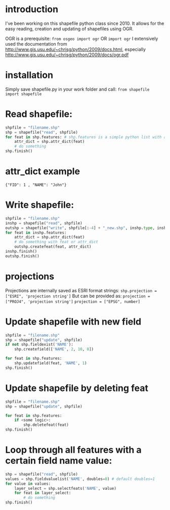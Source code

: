 # introduction
I've been working on this shapefile python class since 2010. It allows for the easy reading, creation and updating of shapefiles using OGR.

OGR is a prerequisite:
`from osgeo import ogr`
OR
`import ogr`
I extensively used the documentation from http://www.gis.usu.edu/~chrisg/python/2009/docs.html, especially http://www.gis.usu.edu/~chrisg/python/2009/docs/ogr.pdf

# installation
Simply save shapefile.py in your work folder and call:
`from shapefile import shapefile`

# Read shapefile:
`````python
shpfile = "filename.shp"
shp = shapefile("read", shpfile)
for feat in shp.features: # shp.features is a simple python list with all the features loaded.
    attr_dict = shp.attr_dict(feat)
    # do something
shp.finish()
`````

# attr_dict example
`{"FID": 1 , "NAME": "John"}`

# Write shapefile:
`````python
shpfile = "filename.shp"
inshp = shapefile("read", shpfile)
outshp = shapefile("write", shpfile[:-4] + "_new.shp", inshp.type, inshp.fieldslist, inshp.projection)
for feat in inshp.features:
    attr_dict = shp.attr_dict(feat)
    # do something with feat or attr_dict
    outshp.createfeat(feat, attr_dict)
inshp.finish()
outshp.finish()
`````

# projections
Projections are internally saved as ESRI format strings:
`shp.projection = ["ESRI", 'projection string']`
But can be provided as:
`projection = ["PROJ4", 'projection string']`
`projection = ["EPSG", number]`

# Update shapefile with new field
`````python
shpfile = "filename.shp"
shp = shapefile("update", shpfile)
if not shp.fieldexist('NAME'):
    shp.createfield(['NAME', 2, 10, 8])

for feat in shp.features:
    shp.updatefield(feat, 'NAME', 1)
shp.finish()
`````

# Update shapefile by deleting feat
`````python
shpfile = "filename.shp"
shp = shapefile("update", shpfile)

for feat in shp.features:
    if <some logic>:
        shp.deletefeat(feat)
shp.finish()
`````

# Loop through all features with a certain field name value:
`````python
shp = shapefile("read", shpfile)
values = shp.fieldvaluelist('NAME', doubles=0) # default doubles=1 
for value in values:
    layer_select = shp.selectfeats('NAME', value)
    for feat in layer_select:
        # do something
shp.finish()
`````